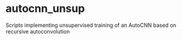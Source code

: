 # autocnn_unsup
Scripts implementing unsupervised training of an AutoCNN based on recursive autoconvolution
